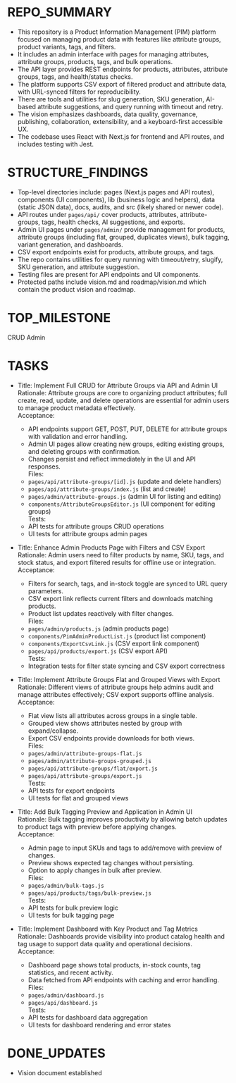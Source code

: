 # REPO_SUMMARY
- This repository is a Product Information Management (PIM) platform focused on managing product data with features like attribute groups, product variants, tags, and filters.
- It includes an admin interface with pages for managing attributes, attribute groups, products, tags, and bulk operations.
- The API layer provides REST endpoints for products, attributes, attribute groups, tags, and health/status checks.
- The platform supports CSV export of filtered product and attribute data, with URL-synced filters for reproducibility.
- There are tools and utilities for slug generation, SKU generation, AI-based attribute suggestions, and query running with timeout and retry.
- The vision emphasizes dashboards, data quality, governance, publishing, collaboration, extensibility, and a keyboard-first accessible UX.
- The codebase uses React with Next.js for frontend and API routes, and includes testing with Jest.

# STRUCTURE_FINDINGS
- Top-level directories include: pages (Next.js pages and API routes), components (UI components), lib (business logic and helpers), data (static JSON data), docs, audits, and src (likely shared or newer code).
- API routes under `pages/api/` cover products, attributes, attribute-groups, tags, health checks, AI suggestions, and exports.
- Admin UI pages under `pages/admin/` provide management for products, attribute groups (including flat, grouped, duplicates views), bulk tagging, variant generation, and dashboards.
- CSV export endpoints exist for products, attribute groups, and tags.
- The repo contains utilities for query running with timeout/retry, slugify, SKU generation, and attribute suggestion.
- Testing files are present for API endpoints and UI components.
- Protected paths include vision.md and roadmap/vision.md which contain the product vision and roadmap.

# TOP_MILESTONE
CRUD Admin

# TASKS
- Title: Implement Full CRUD for Attribute Groups via API and Admin UI  
  Rationale: Attribute groups are core to organizing product attributes; full create, read, update, and delete operations are essential for admin users to manage product metadata effectively.  
  Acceptance:  
    - API endpoints support GET, POST, PUT, DELETE for attribute groups with validation and error handling.  
    - Admin UI pages allow creating new groups, editing existing groups, and deleting groups with confirmation.  
    - Changes persist and reflect immediately in the UI and API responses.  
  Files:  
    - `pages/api/attribute-groups/[id].js` (update and delete handlers)  
    - `pages/api/attribute-groups/index.js` (list and create)  
    - `pages/admin/attribute-groups.js` (admin UI for listing and editing)  
    - `components/AttributeGroupsEditor.js` (UI component for editing groups)  
  Tests:  
    - API tests for attribute groups CRUD operations  
    - UI tests for attribute groups admin pages  

- Title: Enhance Admin Products Page with Filters and CSV Export  
  Rationale: Admin users need to filter products by name, SKU, tags, and stock status, and export filtered results for offline use or integration.  
  Acceptance:  
    - Filters for search, tags, and in-stock toggle are synced to URL query parameters.  
    - CSV export link reflects current filters and downloads matching products.  
    - Product list updates reactively with filter changes.  
  Files:  
    - `pages/admin/products.js` (admin products page)  
    - `components/PimAdminProductList.js` (product list component)  
    - `components/ExportCsvLink.js` (CSV export link component)  
    - `pages/api/products/export.js` (CSV export API)  
  Tests:  
    - Integration tests for filter state syncing and CSV export correctness  

- Title: Implement Attribute Groups Flat and Grouped Views with Export  
  Rationale: Different views of attribute groups help admins audit and manage attributes effectively; CSV export supports offline analysis.  
  Acceptance:  
    - Flat view lists all attributes across groups in a single table.  
    - Grouped view shows attributes nested by group with expand/collapse.  
    - Export CSV endpoints provide downloads for both views.  
  Files:  
    - `pages/admin/attribute-groups-flat.js`  
    - `pages/admin/attribute-groups-grouped.js`  
    - `pages/api/attribute-groups/flat/export.js`  
    - `pages/api/attribute-groups/export.js`  
  Tests:  
    - API tests for export endpoints  
    - UI tests for flat and grouped views  

- Title: Add Bulk Tagging Preview and Application in Admin UI  
  Rationale: Bulk tagging improves productivity by allowing batch updates to product tags with preview before applying changes.  
  Acceptance:  
    - Admin page to input SKUs and tags to add/remove with preview of changes.  
    - Preview shows expected tag changes without persisting.  
    - Option to apply changes in bulk after preview.  
  Files:  
    - `pages/admin/bulk-tags.js`  
    - `pages/api/products/tags/bulk-preview.js`  
  Tests:  
    - API tests for bulk preview logic  
    - UI tests for bulk tagging page  

- Title: Implement Dashboard with Key Product and Tag Metrics  
  Rationale: Dashboards provide visibility into product catalog health and tag usage to support data quality and operational decisions.  
  Acceptance:  
    - Dashboard page shows total products, in-stock counts, tag statistics, and recent activity.  
    - Data fetched from API endpoints with caching and error handling.  
  Files:  
    - `pages/admin/dashboard.js`  
    - `pages/api/dashboard.js`  
  Tests:  
    - API tests for dashboard data aggregation  
    - UI tests for dashboard rendering and error states  

# DONE_UPDATES
- Vision document established